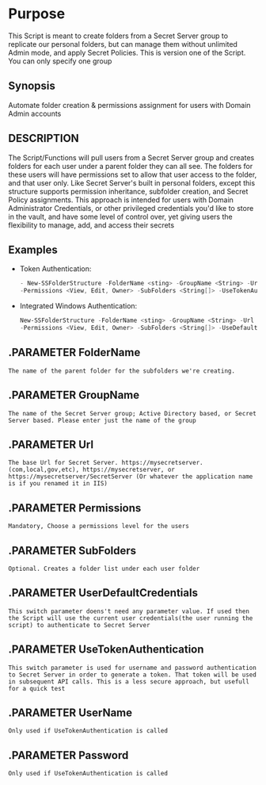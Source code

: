 # Purpose
This Script is meant to create folders from a Secret Server group to replicate our personal folders, but can manage them without unlimited Admin mode, and apply Secret Policies. This is version one of the Script. You can only specify one group

Synopsis
--------
Automate folder creation & permissions assignment for users with Domain Admin accounts

DESCRIPTION
------------
The Script/Functions will pull users from a Secret Server group and creates folders for each user under a parent folder they can all see. The folders for these users will have permissions set to allow that user access to the folder, and that user only. Like Secret Server's built in personal folders, except this structure supports permission inheritance, subfolder creation, and Secret Policy assignments. This approach is intended for users with Domain Administrator Credentials, or other privileged credentials you'd like to store in the vault, and have some level of control over, yet giving users the flexibility to manage, add, and access their secrets

Examples
--------
- Token Authentication:
    ```powershell
    - New-SSFolderStructure -FolderName <sting> -GroupName <String> -Url <String "secret server base url"> 
    -Permissions <View, Edit, Owner> -SubFolders <String[]> -UseTokenAuthentication -UserName <String> -Password <String>
    ````
 - Integrated Windows Authentication:
    ```powershell    
    New-SSFolderStructure -FolderName <sting> -GroupName <String> -Url <String "secret server base url"> 
    -Permissions <View, Edit, Owner> -SubFolders <String[]> -UseDefaultCredentials
    ```
## .PARAMETER FolderName
    The name of the parent folder for the subfolders we're creating.
## .PARAMETER GroupName
    The name of the Secret Server group; Active Directory based, or Secret Server based. Please enter just the name of the group
## .PARAMETER Url
    The base Url for Secret Server. https://mysecretserver.(com,local,gov,etc), https://mysecretserver, or https://mysecretserver/SecretServer (Or whatever the application name is if you renamed it in IIS)
## .PARAMETER Permissions
    Mandatory, Choose a permissions level for the users
## .PARAMETER SubFolders
    Optional. Creates a folder list under each user folder
## .PARAMETER UserDefaultCredentials
    This switch parameter doens't need any parameter value. If used then the Script will use the current user credentials(the user running the script) to authenticate to Secret Server
## .PARAMETER UseTokenAuthentication
    This switch parameter is used for username and password authentication to Secret Server in order to generate a token. That token will be used in subsequent API calls. This is a less secure approach, but usefull for a quick test
## .PARAMETER UserName
    Only used if UseTokenAuthentication is called
## .PARAMETER Password
    Only used if UseTokenAuthentication is called
